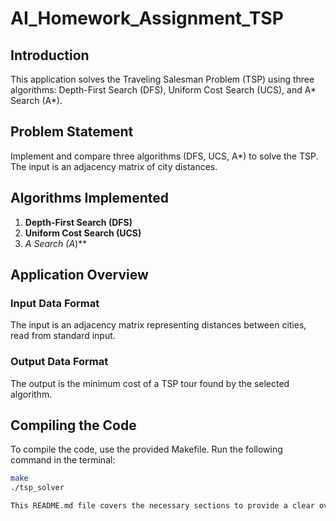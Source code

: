 # AI_Homework_Assignment_TSP

## Introduction
This application solves the Traveling Salesman Problem (TSP) using three algorithms: Depth-First Search (DFS), Uniform Cost Search (UCS), and A* Search (A*).

## Problem Statement
Implement and compare three algorithms (DFS, UCS, A*) to solve the TSP. The input is an adjacency matrix of city distances.

## Algorithms Implemented
1. **Depth-First Search (DFS)**
2. **Uniform Cost Search (UCS)**
3. **A* Search (A*)**

## Application Overview
### Input Data Format
The input is an adjacency matrix representing distances between cities, read from standard input.

### Output Data Format
The output is the minimum cost of a TSP tour found by the selected algorithm.

## Compiling the Code
To compile the code, use the provided Makefile. Run the following command in the terminal:
```sh
make
./tsp_solver

This README.md file covers the necessary sections to provide a clear overview of your application, its purpose, how to compile and run it, and the structure of your project.
